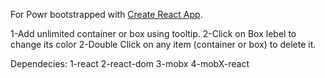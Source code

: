 For Powr bootstrapped with [Create React App](https://github.com/facebook/create-react-app).

1-Add unlimited container or box using tooltip.
2-Click on Box lebel to change its color
2-Double Click on any item (container or box) to delete it.

Dependecies:
1-react
2-react-dom
3-mobx
4-mobX-react
